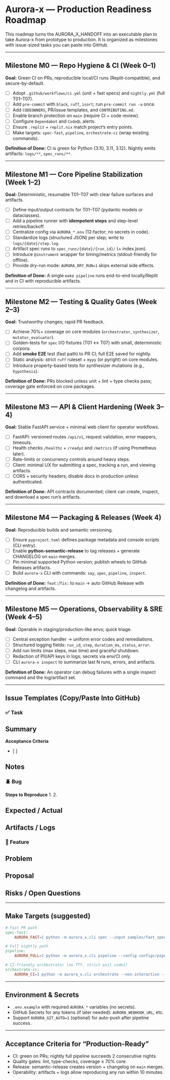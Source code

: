 # Aurora-x — Production Readiness Roadmap

This roadmap turns the AURORA_X_HANDOFF into an executable plan to take Aurora-x from prototype to production. It is organized as milestones with issue-sized tasks you can paste into GitHub.

---

## Milestone M0 — Repo Hygiene & CI (Week 0–1)
**Goal:** Green CI on PRs, reproducible local/CI runs (Replit-compatible), and secure-by-default.

- [ ] Adopt `.github/workflows/ci.yml` (unit + fast specs) and `nightly.yml` (full T01–T07).
- [ ] Add `pre-commit` with `black`, `ruff`, `isort`; run `pre-commit run -a` once.
- [ ] Add `CODEOWNERS`, PR/issue templates, and `CONTRIBUTING.md`.
- [ ] Enable branch protection on `main` (require CI + code review).
- [ ] Configure `Dependabot` and `CodeQL` alerts.
- [ ] Ensure `.replit` + `replit.nix` match project’s entry points.
- [ ] Make targets: `spec-fast`, `pipeline`, `orchestrate-ci` (wrap existing commands).

**Definition of Done:** CI is green for Python {3.10, 3.11, 3.12}. Nightly emits artifacts: `logs/**`, `spec_runs/**`.

---

## Milestone M1 — Core Pipeline Stabilization (Week 1–2)
**Goal:** Deterministic, resumable T01–T07 with clear failure surfaces and artifacts.

- [ ] Define input/output contracts for T01–T07 (pydantic models or dataclasses).
- [ ] Add a pipeline runner with **idempotent steps** and step-level retries/backoff.
- [ ] Centralize config via `AURORA_*.env` (12‑factor; no secrets in code).
- [ ] Standardize logs (structured JSON) per step; write to `logs/{date}/step.log`.
- [ ] Artifact spec runs to `spec_runs/{date}/{run_id}/` (+ index.json).
- [ ] Introduce `@instrument` wrapper for timing/metrics (stdout-friendly for offline).
- [ ] Provide dry-run mode: `AURORA_DRY_RUN=1` skips external side effects.

**Definition of Done:** A single `make pipeline` runs end-to-end locally/Replit and in CI with reproducible artifacts.

---

## Milestone M2 — Testing & Quality Gates (Week 2–3)
**Goal:** Trustworthy changes; rapid PR feedback.

- [ ] Achieve 70%+ coverage on core modules (`orchestrator`, `synthesizer`, `mutator`, `evaluator`).
- [ ] Golden-tests for `spec` I/O fixtures (T01 ↔ T07) with small, deterministic corpora.
- [ ] Add **smoke E2E** test (fast path) to PR CI; full E2E saved for nightly.
- [ ] Static analysis: strict `ruff` ruleset + `mypy` (or pyright) on core modules.
- [ ] Introduce property-based tests for synthesizer mutations (e.g., `hypothesis`).

**Definition of Done:** PRs blocked unless unit + lint + type checks pass; coverage gate enforced on core packages.

---

## Milestone M3 — API & Client Hardening (Week 3–4)
**Goal:** Stable FastAPI service + minimal web client for operator workflows.

- [ ] FastAPI: versioned routes `/api/v1`, request validation, error mappers, timeouts.
- [ ] Health checks `/healthz` + `/readyz` and `/metrics` (if using Prometheus later).
- [ ] Rate-limits or concurrency controls around heavy steps.
- [ ] Client: minimal UX for submitting a spec, tracking a run, and viewing artifacts.
- [ ] CORS + security headers; disable docs in production unless authenticated.

**Definition of Done:** API contracts documented; client can create, inspect, and download a spec run’s artifacts.

---

## Milestone M4 — Packaging & Releases (Week 4)
**Goal:** Reproducible builds and semantic versioning.

- [ ] Ensure `pyproject.toml` defines package metadata and console scripts (CLI entry).
- [ ] Enable **python-semantic-release** to tag releases + generate CHANGELOG on `main` merges.
- [ ] Pin minimal supported Python version; publish wheels to GitHub Releases artifacts.
- [ ] Build `aurora-x` CLI with commands: `say`, `spec`, `pipeline`, `inspect`.

**Definition of Done:** `feat:`/`fix:` to `main` → auto GitHub Release with changelog and artifacts.

---

## Milestone M5 — Operations, Observability & SRE (Week 4–5)
**Goal:** Operable in staging/production-like envs; quick triage.

- [ ] Central exception handler → uniform error codes and remediations.
- [ ] Structured logging fields: `run_id`, `step`, `duration_ms`, `status`, `error`.
- [ ] Add run limits (max steps, max time) and graceful shutdown.
- [ ] Redaction of PII/API keys in logs; secrets via env/CI only.
- [ ] CLI `aurora-x inspect` to summarize last N runs, errors, and artifacts.

**Definition of Done:** An operator can debug failures with a single inspect command and the log/artifact set.

---

## Issue Templates (Copy/Paste Into GitHub)

### :white_check_mark: Task
**Summary**
-

**Acceptance Criteria**
- [ ]

**Notes**
-

### :beetle: Bug
**Steps to Reproduce**
1.
2.

**Expected** / **Actual**
-

**Artifacts / Logs**
-

### :rocket: Feature
**Problem**
-

**Proposal**
-

**Risks / Open Questions**
-

---

## Make Targets (suggested)
```Makefile
# Fast PR path
spec-fast:
	AURORA_FAST=1 python -m aurora_x.cli spec --input samples/fast_spec.yaml

# Full nightly path
pipeline:
	AURORA_FULL=1 python -m aurora_x.cli pipeline --config configs/pipeline.yaml

# CI-friendly orchestrator (no TTY, strict exit codes)
orchestrate-ci:
	AURORA_CI=1 python -m aurora_x.cli orchestrate --non-interactive --fail-on-error
```

---

## Environment & Secrets
- `.env.example` with required `AURORA_*` variables (no secrets).
- GitHub Secrets for any tokens (if later needed): `AURORA_WEBHOOK_URL`, etc.
- Support `AURORA_GIT_AUTO=1` (optional) for auto-push after pipeline success.

---

## Acceptance Criteria for “Production-Ready”
- CI: green on PRs; nightly full pipeline succeeds 2 consecutive nights.
- Quality gates: lint, type-checks, coverage ≥ 70% core.
- Release: semantic-release creates version + changelog on `main` merges.
- Operability: artifacts + logs allow reproducing any run within 10 minutes.
